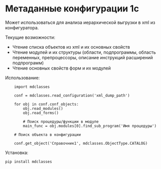 
# Метаданные конфигурации 1с

Может использоваться для анализа иерархической выгрузки в xml из конфигуратора.

Текущие возможности:

- Чтение списка объектов из xml и их основных свойств
- Чтение модулей и их структуры (области, подпрограммы, область переменных, препроцессоры, описание инструкций расширений подпрограмм)
- Чтение основных свойств форм и их модулей

Использование:

        import mdclasses
        
        conf = mdclasses.read_configuration('xml_dump_path')
        
        for obj in conf.conf_objects:
            obj.read_modules()   
            obj.read_forms()
            
            # Поиск процедуры/функции в модуле
            main_func = obj.modules[0].find_sub_program('Имя процедуры')
            
        # Поиск объекта в конфигурации
        
        conf.get_object('Справочник1', mdclasses.ObjectType.CATALOG)
        
Установка:

    pip install mdclasses
        

